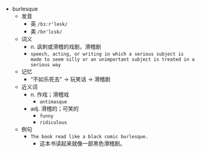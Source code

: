 - burlesque
  - 发音
    - 英 `/bɜːr'lesk/`
    - 美 `/bɝ'lɛsk/`
  - 词义
    - n. 讽刺或滑稽的戏剧，滑稽剧
    - `speech, acting, or writing in which a serious subject is made to seem silly or an unimportant subject is treated in a serious way`
  - 记忆
    - “不如乐死去” → 玩笑话 → 滑稽剧
  - 近义词
    - n. 作戏；滑稽戏
      - `antimasque`
    - adj. 滑稽的；可笑的
      - `funny`
      - `ridiculous`
  - 例句
    - `The book read like a black comic burlesque.`
      - 这本书读起来就像一部黑色滑稽剧。

